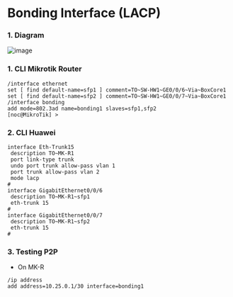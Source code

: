 Bonding Interface (LACP)
========================================================


### 1. Diagram
![image](https://github.com/channith/Lab-Mikrotik/assets/63696723/c1e801f6-5b6f-48df-870d-58f8a0e50c1f)


### 1. CLI Mikrotik Router
```MK-R1
/interface ethernet
set [ find default-name=sfp1 ] comment=TO~SW-HW1~GE0/0/6~Via~BoxCore1
set [ find default-name=sfp2 ] comment=TO~SW-HW1~GE0/0/7~Via~BoxCore1
/interface bonding
add mode=802.3ad name=bonding1 slaves=sfp1,sfp2
[noc@MikroTik] > 
```

### 2. CLI Huawei
```
interface Eth-Trunk15
 description TO~MK-R1
 port link-type trunk
 undo port trunk allow-pass vlan 1
 port trunk allow-pass vlan 2
 mode lacp
#
interface GigabitEthernet0/0/6
 description TO~MK-R1~sfp1
 eth-trunk 15
#
interface GigabitEthernet0/0/7
 description TO~MK-R1~sfp2
 eth-trunk 15
#
```

### 3. Testing P2P

- On MK-R
```
/ip address
add address=10.25.0.1/30 interface=bonding1
```
